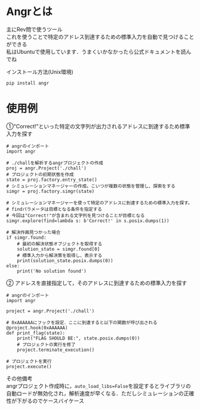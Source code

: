 # Angrとは
主にRev問で使うツール<br>
これを使うことで特定のアドレス到達するための標準入力を自動で見つけることができる<br>
私はUbuntuで使用しています．うまくいかなかったら公式ドキュメントを読んでね

インストール方法(Unix環境)
~~~
pip install angr
~~~

# 使用例<br>
①"Correct!"といった特定の文字列が出力されるアドレスに到達するため標準入力を探す
~~~
# angrのインポート
import angr

# ./challを解析するangrプロジェクトの作成
proj = angr.Project('./chall')
# プロジェクトの初期状態を作成
state = proj.factory.entry_state()
# シミュレーションマネージャーの作成。こいつが複数の状態を管理し、探索をする
simgr = proj.factory.simgr(state)

# シミュレーションマネージャーを使って特定のアドレスに到達するための標準入力を探す。
# findパラメータは目標となる条件を指定する
# 今回は"Correct!"が含まれる文字列を見つけることが目標となる
simgr.explore(find=lambda s: b'Correct!' in s.posix.dumps(1))

# 解決作画見つかった場合
if simgr.found:
    # 最初の解決状態オブジェクトを取得する
    solution_state = simgr.found[0]
    # 標準入力から解決策を取得し、表示する
    print(solution_state.posix.dumps(0))
else:
    print('No solution found')
~~~


②
アドレスを直接指定して，そのアドレスに到達するための標準入力を探す
~~~
# angrのインポート
import angr

project = angr.Project('./chall')

# 0xAAAAAAにフックを設定．ここに到達すると以下の関数が呼び出される
@project.hook(0xAAAAAA)
def print_flag(state):
    print("FLAG SHOULD BE:", state.posix.dumps(0))
    # プロジェクトの実行を修了
    project.terminate_execution()

# プロジェクトを実行
project.execute()
~~~

その他備考<br>
angrプロジェクト作成時に，`auto_load_libs=False`を設定するとライブラリの自動ロードが無効化され，解析速度が早くなる．ただしシミュレーションの正確性が下がるのでケースバイケース